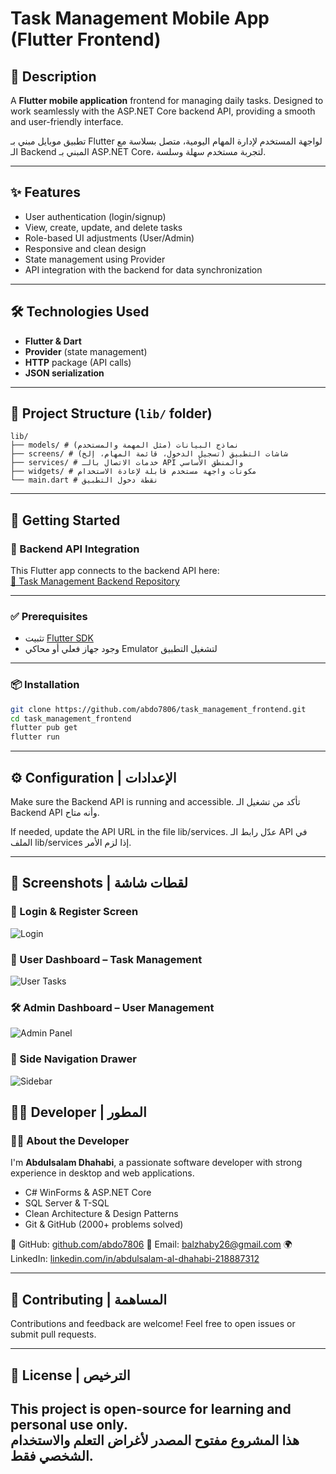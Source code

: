 # Task Management Mobile App (Flutter Frontend)

## 📱 Description  
A **Flutter mobile application** frontend for managing daily tasks. Designed to work seamlessly with the ASP.NET Core backend API, providing a smooth and user-friendly interface.  

تطبيق موبايل مبني بـ Flutter لواجهة المستخدم لإدارة المهام اليومية، متصل بسلاسة مع الـ Backend المبني بـ ASP.NET Core، لتجربة مستخدم سهلة وسلسة.

---

## ✨ Features  
- User authentication (login/signup)  
- View, create, update, and delete tasks  
- Role-based UI adjustments (User/Admin)  
- Responsive and clean design  
- State management using Provider  
- API integration with the backend for data synchronization  

---

## 🛠 Technologies Used  
- **Flutter & Dart**  
- **Provider** (state management)  
- **HTTP** package (API calls)  
- **JSON serialization**  

---

## 📁 Project Structure (`lib/` folder)  

```
lib/
├── models/ # نماذج البيانات (مثل المهمة والمستخدم)
├── screens/ # شاشات التطبيق (تسجيل الدخول، قائمة المهام، إلخ)
├── services/ # خدمات الاتصال بالـ API والمنطق الأساسي
├── widgets/ # مكونات واجهة مستخدم قابلة لإعادة الاستخدام
└── main.dart # نقطة دخول التطبيق
```


---

## 🚀 Getting Started  

### 🔗 Backend API Integration  
This Flutter app connects to the backend API here:  
[🔗 Task Management Backend Repository](https://github.com/abdo7806/Task_management_project.git)

---

### ✅ Prerequisites  
- تثبيت [Flutter SDK](https://docs.flutter.dev/get-started/install)  
- وجود جهاز فعلي أو محاكي Emulator لتشغيل التطبيق  

---

### 📦 Installation  
```bash
git clone https://github.com/abdo7806/task_management_frontend.git
cd task_management_frontend
flutter pub get
flutter run
```
---
## ⚙️ Configuration | الإعدادات
Make sure the Backend API is running and accessible.
تأكد من تشغيل الـ Backend API وأنه متاح.

If needed, update the API URL in the file lib/services.
عدّل رابط الـ API في الملف lib/services إذا لزم الأمر.

---

## 📸 Screenshots | لقطات شاشة

### 🔐 Login & Register Screen  
![Login](https://github.com/abdo7806/task_management_frontend/blob/main/LoginScreen.png?raw=true)

### 👤 User Dashboard – Task Management  
![User Tasks](https://github.com/abdo7806/task_management_frontend/blob/main/UserTasks.png?raw=true)

### 🛠️ Admin Dashboard – User Management  
![Admin Panel](https://github.com/abdo7806/task_management_frontend/blob/main/AdminPanel.png?raw=true)

### 📂 Side Navigation Drawer  
![Sidebar](https://github.com/abdo7806/task_management_frontend/blob/main/Sidebar.png?raw=true)


## 👨‍💻 Developer | المطور

### 🙋‍♂️ About the Developer

I'm **Abdulsalam Dhahabi**, a passionate software developer with strong experience in desktop and web applications.

* C# WinForms & ASP.NET Core
* SQL Server & T-SQL
* Clean Architecture & Design Patterns
* Git & GitHub (2000+ problems solved)

🔗 GitHub: [github.com/abdo7806](https://github.com/abdo7806)
📧 Email: [balzhaby26@gmail.com](mailto:balzhaby26@gmail.com)
🌍 LinkedIn: [linkedin.com/in/abdulsalam-al-dhahabi-218887312](https://linkedin.com/in/abdulsalam-al-dhahabi-218887312)

---

## 🤝 Contributing | المساهمة

Contributions and feedback are welcome!
Feel free to open issues or submit pull requests.

---

## 📃 License | الترخيص

This project is open-source for learning and personal use only.  
هذا المشروع مفتوح المصدر لأغراض التعلم والاستخدام الشخصي فقط.
---
